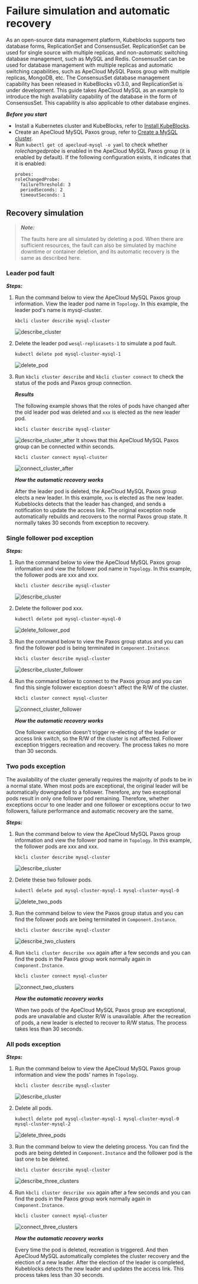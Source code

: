 # Failure simulation and automatic recovery

As an open-source data management platform, Kubeblocks supports two database forms, ReplicationSet and ConsensusSet. ReplicationSet can be used for single source with multiple replicas, and non-automatic switching database management, such as MySQL and Redis. ConsensusSet can be used for database management with multiple replicas and automatic switching capabilities, such as ApeCloud MySQL Paxos group with multiple replicas, MongoDB, etc. The ConsensusSet database management capability has been released in KubeBlocks v0.3.0, and ReplicationSet is under development. This guide takes ApeCloud MySQL as an example to introduce the high availability capability of the database in the form of ConsensusSet. This capability is also applicable to other database engines.

***Before you start***

* Install a Kubernetes cluster and KubeBlocks, refer to [Install KubeBlocks](../../install_kbcli_kubeblocks/install_and_unistall_kbcli_and_kubeblocks.md).
* Create an ApeCloud MySQL Paxos group, refer to [Create a MySQL cluster](create_and_connect_a_mysql_cluster.md).
* Run `kubectl get cd apecloud-mysql -o yaml` to check whether _rolechangedprobe_ is enabled in the ApeCloud MySQL Paxos group (it is enabled by default). If the following configuration exists, it indicates that it is enabled:
  ```
  probes:
  roleChangedProbe:
    failureThreshold: 3
    periodSeconds: 2
    timeoutSeconds: 1
  ```

## Recovery simulation

> ***Note:*** 
> 
> The faults here are all simulated by deleting a pod. When there are sufficient resources, the fault can also be simulated by machine downtime or container deletion, and its automatic recovery is the same as described here.

### Leader pod fault

***Steps:***

1. Run the command below to view the ApeCloud MySQL Paxos group information. View the leader pod name in `Topology`. In this example, the leader pod's name is mysql-cluster.
   ```
   kbcli cluster describe mysql-cluster
   ```
   ![describe_cluster](../../image/describe_cluster.png)
2. Delete the leader pod `wesql-replicasets-1` to simulate a pod fault.
   ```
   kubectl delete pod mysql-cluster-mysql-1
   ```

   ![delete_pod](../../image/delete_pod.png)
3. Run `kbcli cluster describe` and `kbcli cluster connect` to check the status of the pods and Paxos group connection.
   
   ***Results***

   The following example shows that the roles of pods have changed after the old leader pod was deleted and `xxx` is elected as the new leader pod.
   ```
   kbcli cluster describe mysql-cluster
   ```
   ![describe_cluster_after](../../image/describe_cluster_after.png)
   It shows that this ApeCloud MySQL Paxos group can be connected within seconds.
   ```
   kbcli cluster connect mysql-cluster
   ```
   ![connect_cluster_after](../../image/connect_cluster_after.png)

   ***How the automatic recovery works***

   After the leader pod is deleted, the ApeCloud MySQL Paxos group elects a new leader. In this example, `xxx` is elected as the new leader. Kubeblocks detects that the leader has changed, and sends a notification to update the access link. The original exception node automatically rebuilds and recovers to the normal Paxos group state. It normally takes 30 seconds from exception to recovery.

### Single follower pod exception

***Steps:***

1. Run the command below to view the ApeCloud MySQL Paxos group information and view the follower pod name in `Topology`. In this example, the follower pods are xxx and xxx.
   ```
   kbcli cluster describe mysql-cluster
   ```
   ![describe_cluster](../../image/describe_cluster.png)
2. Delete the follower pod xxx.
   ```
   kubectl delete pod mysql-cluster-mysql-0
   ```

   ![delete_follower_pod](../../image/delete_follower_pod.png)
3. Run the command below to view the Paxos group status and you can find the follower pod is being terminated in `Component.Instance`.
   ```
   kbcli cluster describe mysql-cluster
   ```

   ![describe_cluster_follower](../../image/describe_cluster_follower.png)
4. Run the command below to connect to the Paxos group and you can find this single follower exception doesn't affect the R/W of the cluster.
   ```
   kbcli cluster connect mysql-cluster
   ```

   ![connect_cluster_follower](../../image/connect_cluster_follower.png)

   ***How the automatic recovery works***

   One follower exception doesn't trigger re-electing of the leader or access link switch, so the R/W of the cluster is not affected. Follower exception triggers recreation and recovery. The process takes no more than 30 seconds. 

### Two pods exception

The availability of the cluster generally requires the majority of pods to be in a normal state. When most pods are exceptional, the original leader will be automatically downgraded to a follower. Therefore, any two exceptional pods result in only one follower pod remaining. 
Therefore, whether exceptions occur to one leader and one follower or exceptions occur to two followers, failure performance and automatic recovery are the same. 

***Steps:***

1. Run the command below to view the ApeCloud MySQL Paxos group information and view the follower pod name in `Topology`. In this example, the follower pods are xxx and xxx.
   ```
   kbcli cluster describe mysql-cluster
   ```
   ![describe_cluster](../../image/describe_cluster.png)
2. Delete these two follower pods.
   ```
   kubectl delete pod mysql-cluster-mysql-1 mysql-cluster-mysql-0
   ```

   ![delete_two_pods](../../image/delete_two_pods.png)
3. Run the command below to view the Paxos group status and you can find the follower pods are being terminated in `Component.Instance`.
   ```
   kbcli cluster describe mysql-cluster
   ```

   ![describe_two_clusters](../../image/describe_two_clusters.png)
4. Run `kbcli cluster describe xxx` again after a few seconds and you can find the pods in the Paxos group work normally again in `Component.Instance`.
   ```
   kbcli cluster connect mysql-cluster
   ```

   ![connect_two_clusters](../../image/connect_two_clusters.png)

   ***How the automatic recovery works***

   When two pods of the ApeCloud MySQL Paxos group are exceptional, pods are unavailable and cluster R/W is unavailable. After the recreation of pods, a new leader is elected to recover to R/W status. The process takes less than 30 seconds.

### All pods exception

***Steps:***

1. Run the command below to view the ApeCloud MySQL Paxos group information and view the pods' names in `Topology`.
   ```
   kbcli cluster describe mysql-cluster
   ```
   ![describe_cluster](../../image/describe_cluster.png)
2. Delete all pods.
   ```
   kubectl delete pod mysql-cluster-mysql-1 mysql-cluster-mysql-0 mysql-cluster-mysql-2
   ```

   ![delete_three_pods](../../image/delete_three_pods.png)
3. Run the command below to view the deleting process. You can find the pods are being deleted in `Component.Instance` and the follower pod is the last one to be deleted.
   ```
   kbcli cluster describe mysql-cluster
   ```

   ![describe_three_clusters](../../image/describe_three_clusters.png)
4. Run `kbcli cluster describe xxx` again after a few seconds and you can find the pods in the Paxos group work normally again in `Component.Instance`.
   ```
   kbcli cluster connect mysql-cluster
   ```

   ![connect_three_clusters](../../image/connect_three_clusters.png)

   ***How the automatic recovery works***

    Every time the pod is deleted, recreation is triggered. And then ApeCloud MySQL automatically completes the cluster recovery and the election of a new leader. After the election of the leader is completed, Kubeblocks detects the new leader and updates the access link. This process takes less than 30 seconds.